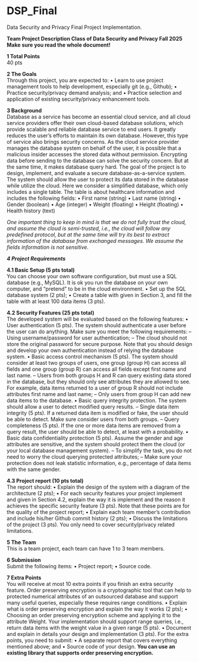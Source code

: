 # DSP_Final
Data Security and Privacy Final Project Implementation.

**Team Project Description
Class of Data Security and Privacy
Fall 2025
Make sure you read the whole document!**

**1 Total Points**<br>
40 pts

**2 The Goals**<br>
Through this project, you are expected to:
• Learn to use project management tools to help development, especially git (e.g., Github);
• Practice security/privacy demand analysis; and
• Practice selection and application of existing security/privacy enhancement tools.

**3 Background**<br>
Database as a service has become an essential cloud service, and all cloud service providers offer their own
cloud-based database solutions, which provide scalable and reliable database service to end users. It greatly
reduces the user’s efforts to maintain its own database. However, this type of service also brings security
concerns. As the cloud service provider manages the database system on behalf of the user, it is possible
that a malicious insider accesses the stored data without permission. Encrypting data before sending to the
database can solve the security concern. But at the same time, it makes database query hard. The goal of
the project is to design, implement, and evaluate a secure database-as-a-service system. The system should
allow the user to protect its data stored in the database while utilize the cloud.
Here we consider a simplified database, which only includes a single table. The table is about healthcare
information and includes the following fields:
• First name (string)
• Last name (string)
• Gender (boolean)
• Age (integer)
• Weight (floating)
• Height (floating)
• Health history (text)

_One important thing to keep in mind is that we do not fully trust the cloud, and assume the cloud is
semi-trusted, i.e., the cloud will follow any predefined protocol, but at the same time will try its best to
extract information of the database from exchanged messages.
We assume the fields information is not sensitive._

**_4 Project Requirements_**<br>

**4.1 Basic Setup (5 pts total)**<br>
You can choose your own software configuration, but must use a SQL database (e.g., MySQL). It is ok you
run the database on your own computer, and “pretend” to be in the cloud environment.
• Set up the SQL database system (2 pts);
• Create a table with given in Section 3, and fill the table with at least 100 data items (3 pts).

**4.2 Security Features (25 pts total)**<br>
The developed system will be evaluated based on the following features:
• User authentication (5 pts). The system should authenticate a user before the user can do anything.
Make sure you meet the following requirements:
– Using username/password for user authentication;
– The cloud should not store the original password for secure purpose.
Note that you should design and develop your own authentication instead of relying the database
system.
• Basic access control mechanism (5 pts). The system should consider at least two groups of users, one
group (group H) can access all fields and one group (group R) can access all fields except first name
and last name.
– Users from both groups H and R can query existing data stored in the database, but they should
only see attributes they are allowed to see. For example, data items returned to a user of group R
should not include attributes first name and last name;
– Only users from group H can add new data items to the database.
• Basic query integrity protection. The system should allow a user to detect modified query results.
– Single data item integrity (5 pts). If a returned data item is modified or fake, the user should be
able to detect. Make sure consider users from both groups.
– Query completeness (5 pts). If the one or more data items are removed from a query result, the
user should be able to detect, at least with a probability.
• Basic data confidentiality protection (5 pts). Assume the gender and age attributes are sensitive, and
the system should protect them the cloud (or your local database management system).
– To simplify the task, you do not need to worry the cloud querying protected attributes;
– Make sure your protection does not leak statistic information, e.g., percentage of data items with
the same gender.

**4.3 Project report (10 pts total)**<br>
The report should:
• Explain the design of the system with a diagram of the architecture (2 pts);
• For each security features your project implement and given in Section 4.2, explain the way it is
implement and the reason it achieves the specific security feature (3 pts). Note that these points are
for the quality of the project report;
• Explain each team member’s contribution and include his/her Github commit history (2 pts);
• Discuss the limitations of the project (3 pts). You only need to cover security/privacy related
limitations.

**5 The Team**<br>
This is a team project, each team can have 1 to 3 team members.

**6 Submission**<br>
Submit the following items:
• Project report;
• Source code.

**7 Extra Points**<br>
You will receive at most 10 extra points if you finish an extra security feature.
Order preserving encryption is a cryptographic tool that can help to protected numerical attributes of an
outsourced database and support many useful queries, especially these requires range conditions.
• Explain what is order preserving encryption and explain the way it works (2 pts);
• Choosing an order preserving encryption scheme and applying it to the attribute Weight. Your
  implementation should support range queries, i.e., return data items with the weight value in a given
  range (5 pts).
• Document and explain in details your design and implementation (3 pts).
For the extra points, you need to submit:
• A separate report that covers everything mentioned above; and
• Source code of your design.
**You can use an existing library that supports order preserving encryption.**

